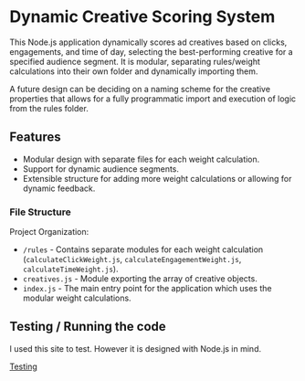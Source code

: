 # Dynamic Creative Scoring System

This Node.js application dynamically scores ad creatives based on clicks, engagements, and time of day, selecting the best-performing creative for a specified audience segment. It is modular, separating rules/weight calculations into their own folder and dynamically importing them.

A future design can be deciding on a naming scheme for the creative properties that allows for a fully programmatic import and execution of logic from the rules folder.

## Features

- Modular design with separate files for each weight calculation.
- Support for dynamic audience segments.
- Extensible structure for adding more weight calculations or allowing for dynamic feedback.

### File Structure

Project Organization:

- `/rules` - Contains separate modules for each weight calculation (`calculateClickWeight.js`, `calculateEngagementWeight.js`, `calculateTimeWeight.js`).
- `creatives.js` - Module exporting the array of creative objects.
- `index.js` - The main entry point for the application which uses the modular weight calculations.

## Testing / Running the code

I used this site to test. However it is designed with Node.js in mind.

[Testing](https://playcode.io/1826494)
